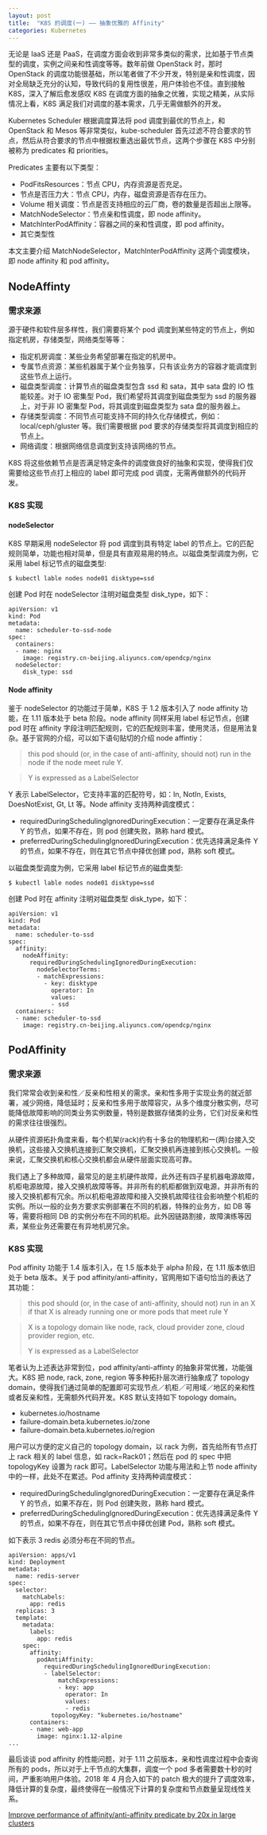 ```yaml
---
layout: post
title:  "K8S 的调度(一) —— 抽象优雅的 Affinity"
categories: Kubernetes
---
```


无论是 IaaS 还是 PaaS，在调度方面会收到非常多类似的需求，比如基于节点类型的调度，实例之间亲和性调度等等。数年前做 OpenStack 时，那时 OpenStack 的调度功能很基础，所以笔者做了不少开发，特别是亲和性调度，因对全局缺乏充分的认知，导致代码的复用性很差，用户体验也不佳。直到接触 K8S，深入了解后愈发感叹 K8S 在调度方面的抽象之优雅，实现之精美，从实际情况上看，K8S 满足我们对调度的基本需求，几乎无需做额外的开发。

Kubernetes Scheduler 根据调度算法将 pod 调度到最优的节点上，和 OpenStack 和 Mesos 等非常类似，kube-scheduler 首先过滤不符合要求的节点，然后从符合要求的节点中根据权重选出最优节点，这两个步骤在 K8S 中分别被称为 predicates 和 priorities。

Predicates 主要有以下类型：

- PodFitsResources：节点 CPU，内存资源是否充足。
- 节点是否压力大：节点 CPU，内存，磁盘资源是否存在压力。
- Volume 相关调度：节点是否支持相应的云厂商，卷的数量是否超出上限等。
- MatchNodeSelector：节点亲和性调度，即 node affinity。
- MatchInterPodAffinity：容器之间的亲和性调度，即 pod affinity。
- 其它类型性

本文主要介绍 MatchNodeSelector，MatchInterPodAffinity 这两个调度模块，即 node affinity 和 pod affinity。

## NodeAffinty

### 需求来源

源于硬件和软件层多样性，我们需要将某个 pod 调度到某些特定的节点上，例如指定机房，存储类型，网络类型等等：

- 指定机房调度：某些业务希望部署在指定的机房中。
- 专属节点资源：某些机器属于某个业务独享，只有该业务方的容器才能调度到这些节点上运行。
- 磁盘类型调度：计算节点的磁盘类型包含 ssd 和 sata，其中 sata 盘的 IO 性能较差。对于 IO 密集型 Pod，我们希望将其调度到磁盘类型为 ssd 的服务器上，对于非 IO 密集型 Pod，将其调度到磁盘类型为 sata 盘的服务器上。
- 存储类型调度：不同节点可能支持不同的持久化存储模式，例如：local/ceph/gluster 等。我们需要根据 pod 要求的存储类型将其调度到相应的节点上。
- 网络调度：根据网络信息调度到支持该网络的节点。

K8S 将这些依赖节点是否满足特定条件的调度做良好的抽象和实现，使得我们仅需要给这些节点打上相应的 label 即可完成 pod 调度，无需再做额外的代码开发。

### K8S 实现

#### nodeSelector

K8S 早期采用 nodeSelector 将 pod 调度到具有特定 label 的节点上。它的匹配规则简单，功能也相对简单，但是具有直观易用的特点。以磁盘类型调度为例，它采用 label 标记节点的磁盘类型:

```
$ kubectl lable nodes node01 disktype=ssd
```
创建 Pod 时在 nodeSelector 注明对磁盘类型 disk_type，如下：

```
apiVersion: v1
kind: Pod
metadata:
  name: scheduler-to-ssd-node
spec:
  containers:
  - name: nginx
    image: registry.cn-beijing.aliyuncs.com/opendcp/nginx
  nodeSelector:
    disk_type: ssd

```

#### Node affinity

鉴于 nodeSelector 的功能过于简单，K8S 于 1.2 版本引入了 node affinity 功能，在 1.11 版本处于 beta 阶段。node affinity 同样采用 label 标记节点，创建 pod 时在 affinity 字段注明匹配规则，它的匹配规则丰富，使用灵活，但是用法复杂。基于官网的介绍，可以如下语句贴切的介绍 node affintiy：

>this pod should (or, in the case of anti-affinity, should not) run in the node if the node meet rule Y.
 
> Y is expressed as a LabelSelector

Y 表示 LabelSelector，它支持丰富的匹配符号，如：In, NotIn, Exists, DoesNotExist, Gt, Lt 等。Node affinity 支持两种调度模式：

- requiredDuringSchedulingIgnoredDuringExecution：一定要存在满足条件 Y 的节点，如果不存在，则 pod 创建失败，熟称 hard 模式。
- preferredDuringSchedulingIgnoredDuringExecution：优先选择满足条件 Y 的节点，如果不存在，则在其它节点中择优创建 pod，熟称 soft 模式。

以磁盘类型调度为例，它采用 label 标记节点的磁盘类型:

```
$ kubectl lable nodes node01 disktype=ssd
```
创建 Pod 时在 affinity 注明对磁盘类型 disk_type，如下：

```
apiVersion: v1
kind: Pod
metadata:
  name: scheduler-to-ssd
spec:
  affinity:
    nodeAffinity:
      requiredDuringSchedulingIgnoredDuringExecution:
        nodeSelectorTerms:
        - matchExpressions:
          - key: disktype
            operator: In
            values:
            - ssd
  containers:
  - name: scheduler-to-ssd
    image: registry.cn-beijing.aliyuncs.com/opendcp/nginx
```

## PodAffinity

### 需求来源

我们常常会收到亲和性／反亲和性相关的需求。亲和性多用于实现业务的就近部署，减少网络，降低延时；反亲和性多用于故障容灾，从多个维度分散实例，尽可能降低故障影响的同类业务实例数量，特别是数据存储类的业务，它们对反亲和性的需求往往很强烈。

从硬件资源拓扑角度来看，每个机架(rack)约有十多台的物理机和一(两)台接入交换机，这些接入交换机连接到汇聚交换机，汇聚交换机再连接到核心交换机。一般来说，汇聚交换机和核心交换机都会从硬件层面实现高可靠。


我们遇上了多种故障，最常见的是主机硬件故障，此外还有四子星机器电源故障，机柜电源故障，接入交换机故障等等。并非所有的机柜都做到双电源，并非所有的接入交换机都有冗余。所以机柜电源故障和接入交换机故障往往会影响整个机柜的实例。所以一般的业务方要求实例部署在不同的机器，特殊的业务方，如 DB 等等，需要将相同 DB 的实例分布在不同的机柜。此外因链路割接，故障演练等因素，某些业务还需要在有异地机房冗余。


### K8S 实现

Pod affinity 功能于 1.4 版本引入，在 1.5 版本处于 alpha 阶段，在 1.11 版本依旧处于 beta 版本。关于 pod affinity/anti-affinity，官网用如下语句恰当的表达了其功能：

>this pod should (or, in the case of anti-affinity, should not) run in an X if that X is already running one or more pods that meet rule Y

> X is a topology domain like node, rack, cloud provider zone, cloud provider region, etc. 
> 
> Y is expressed as a LabelSelector

笔者认为上述表达非常到位，pod affinity/anti-affinty 的抽象非常优雅，功能强大。K8S 把 node, rack, zone, region 等多种拓扑层次进行抽象成了 topology domain，使得我们通过简单的配置即可实现节点／机柜／可用域／地区的亲和性或者反亲和性，无需额外代码开发。K8S 默认支持如下 topology domain。

- kubernetes.io/hostname
- failure-domain.beta.kubernetes.io/zone
- failure-domain.beta.kubernetes.io/region

用户可以方便的定义自己的 topology domain，以 rack 为例，首先给所有节点打上 rack 相关的 label 信息，如 rack=Rack01；然后在 pod 的 spec 中把 topologyKey 设置为 rack 即可。LabelSelector 功能与用法和上节 node affinity 中的一样，此处不在累述。Pod affinity 支持两种调度模式：

- requiredDuringSchedulingIgnoredDuringExecution：一定要存在满足条件 Y 的节点，如果不存在，则 Pod 创建失败，熟称 hard 模式。
- preferredDuringSchedulingIgnoredDuringExecution：优先选择满足条件 Y 的节点，如果不存在，则在其它节点中择优创建 Pod，熟称 soft 模式。

如下表示 3 redis 必须分布在不同的节点。 

```
apiVersion: apps/v1
kind: Deployment
metadata:
  name: redis-server
spec:
  selector:
    matchLabels:
      app: redis
  replicas: 3
  template:
    metadata:
      labels:
        app: redis
    spec:
      affinity:
        podAntiAffinity:
          requiredDuringSchedulingIgnoredDuringExecution:
          - labelSelector:
              matchExpressions:
              - key: app
                operator: In
                values:
                - redis
            topologyKey: "kubernetes.io/hostname"
      containers:
      - name: web-app
        image: nginx:1.12-alpine
...
```

最后谈谈 pod affinity 的性能问题，对于 1.11 之前版本，亲和性调度过程中会查询所有的 pods，所以对于上千节点的大集群，调度一个 pod 多者需要数十秒的时间，严重影响用户体验。2018 年 4 月合入如下的 patch 极大的提升了调度效率，降低计算的复杂度，最终使得在一般情况下计算的复杂度和节点数量呈现线性关系。

[Improve performance of affinity/anti-affinity predicate by 20x in large clusters](https://github.com/kubernetes/kubernetes/pull/62211)